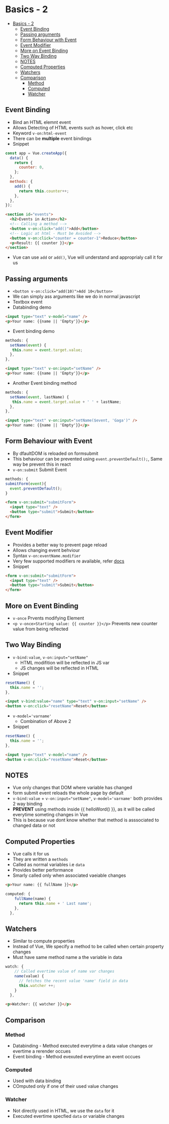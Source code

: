 # Basics - 2

- [Basics - 2](#basics---2)
  - [Event Binding](#event-binding)
  - [Passing arguments](#passing-arguments)
  - [Form Behaviour with Event](#form-behaviour-with-event)
  - [Event Modifier](#event-modifier)
  - [More on Event Binding](#more-on-event-binding)
  - [Two Way Binding](#two-way-binding)
  - [NOTES](#notes)
  - [Computed Properties](#computed-properties)
  - [Watchers](#watchers)
  - [Comparison](#comparison)
    - [Method](#method)
    - [Computed](#computed)
    - [Watcher](#watcher)

## Event Binding

- Bind an HTML elemnt event
- Allows Detecting of HTML events such as hover, click etc
- Keyword `v-on:html-event`
- There can be **multiple** event bindings
- Snippet

```js
const app = Vue.createApp({
  data() {
    return {
      counter: 0,
    };
  },
  methods: {
    add() {
      return this.counter++;
    },
  },
});
```

```html
<section id="events">
  <h2>Events in Action</h2>
  <!-- Calling a method -->
  <button v-on:click="add()">Add</button>
  <!-- Logic at html - Must be Avoided -->
  <button v-on:click="counter = counter-1">Reduce</button>
  <p>Result: {{ counter }}</p>
</section>
```

- Vue can use `add` or `add()`, Vue will understand and approprialy call it for us

## Passing arguments

- `<button v-on:click="add(10)">Add 10</button>`
- We can simply ass arguments like we do in normal javascript
- Textbox event
- Databinding demo

```html
<input type="text" v-model="name" />
<p>Your name: {{name || 'Empty'}}</p>
```

- Event binding demo

```js
methods: {
  setName(event) {
   this.name = event.target.value;
  },
},
```

```html
<input type="text" v-on:input="setName" />
<p>Your name: {{name || 'Empty'}}</p>
```

- Another Event binding method

```js
methods: {
  setName(event, lastName) {
   this.name = event.target.value + ' ' + lastName;
  },
},
```

```html
<input type="text" v-on:input="setName($event, 'Gaga')" />
<p>Your name: {{name || 'Empty'}}</p>
```

## Form Behaviour with Event

- By dfaultDOM is reloaded on formsubmit
- This behaviour can be prevented using `event.preventDefault();`, Same way be prevent this in react
- `v-on:submit` Submit Event

```js
methods: {
submitForm(event){
  event.preventDefault();
}
```

```html
<form v-on:submit="submitForm">
  <input type="text" />
  <button type="submit">Submit</button>
</form>
```

## Event Modifier

- Provides a better way to prevent page reload
- Allows changing event behviour
- Syntax `v-on:eventName.modifier`
- Very few supported modifiers re available, refer [docs](https://vuejs.org/v2/guide/events.html#Event-Modifiers)
- Snippet

```html
<form v-on:submit="submitForm">
  <input type="text" />
  <button type="submit">Submit</button>
</form>
```

## More on Event Binding

- `v-once` Prvents modifying Element
- `<p v-once>Starting value: {{ counter }}</p>` Prevents new counter value from being reflected

## Two Way Binding

- `v-bind:value`, `v-on:input="setName"`
  - HTML modifition will be reflected in JS var
  - JS changes will be reflected in HTML
- Snippet

```js
resetName() {
  this.name = '';
},
```

```html
<input v-bind:value="name" type="text" v-on:input="setName" />
<button v-on:click="resetName">Reset</button>
```

- `v-model='varname'`
  - Combination of Above 2
- Snippet

```js
resetName() {
  this.name = '';
},
```

```html
<input type="text" v-model="name" />
<button v-on:click="resetName">Reset</button>
```

## NOTES

- Vue only changes that DOM where variable has changed
- form submit event reloads the whole page by default
- `v-bind:value` + `v-on:input="setName"`, `v-model='varname'` both provides 2 way binding
- **PREVENT** using methods inside {{ helloWord() }}, as it will be called everytime someting changes in Vue
- This is because vue dont know whether that method is asssociated to changed data or not

## Computed Properties

- Vue calls it for us
- They are written a `methods`
- Called as normal variables i.e `data`
- Provides better performance
- Smarly called only when associated vaeiable changes

```html
<p>Your name: {{ fullName }}</p>
```

```js
computed: {
    fullName(name) {
      return this.name + ' Last name';
    },
  },
```

## Watchers

- Similar to compute properties
- Instead of Vue, We specify a method to be called when certain property changes
- Must have same method name a the variable in data

```js
watch: {
    // Called evertime value of name var changes
    name(value) {
      // fetches the recent value 'name' field in data
      this.watcher ++;
    }
  },
```

```html
<p>Watcher: {{ watcher }}</p>
```

## Comparison

### Method

- Databinding - Method executed everytime a data value changes or evertime a rerender occues
- Event binding - Method evexuted everytime an event occues

### Computed

- Used with data binding
- COmputed only if one of their used value changes

### Watcher

- Not directly used in HTML, we use the `data` for it
- Executed evertime specfied `data` or variable changes
